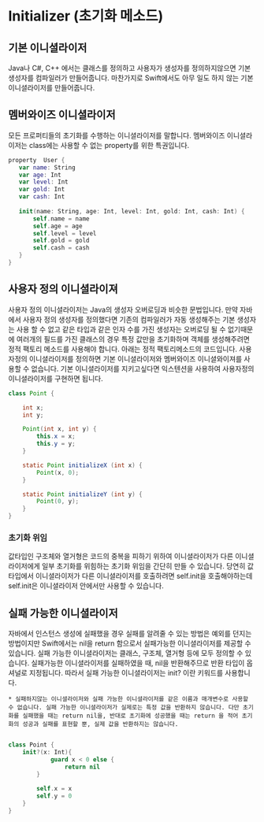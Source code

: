 # Initializer (초기화 메소드)

## 기본 이니셜라이저
Java나 C#, C++ 에서는 클래스를 정의하고 사용자가 생성자를 정의하지않으면 기본 생성자를 컴파일러가 만들어줍니다. 마찬가지로 Swift에서도 아무 일도 하지 않는 기본 이니셜라이저를 만들어줍니다.

## 멤버와이즈 이니셜라이저
모든 프로퍼티들의 초기화를 수행하는 이니셜라이저를 말합니다. 멤버와이즈 이니셜라이저는 class에는 사용할 수 없는 property를 위한 특권입니다.

``` swift
property  User {
   var name: String
   var age: Int
   var level: Int
   var gold: Int
   var cash: Int
   
   init(name: String, age: Int, level: Int, gold: Int, cash: Int) {
       self.name = name
       self.age = age
       self.level = level
       self.gold = gold
       self.cash = cash
   }
}
```

## 사용자 정의 이니셜라이져
사용자 정의 이니셜라이저는 Java의 생성자 오버로딩과 비슷한 문법입니다.
만약 자바에서 사용자 정의 생성자를 정의했다면 기존의 컴파일러가 자동 생성해주는 기본 생성자는 사용 할 수 없고 같은 타입과 같은 인자 수를 가진 생성자는 오버로딩 될 수 없기때문에 여러개의 필드를 가진 클래스의 경우 특정 값만을 초기화하며 객체를 생성해주려면 정적 팩토리 메소드를 사용해야 합니다. 아래는 정적 팩토리메소드의 코드입니다.
사용자정의 이니셜라이저를 정의하면 기본 이니셜라이저와 멤버와이즈 이니셜와이져를 사용할 수 없습니다. 
기본 이니셜라이저를 지키고싶다면 익스텐션을 사용하여 사용자정의 이니셜라이저를 구현하면 됩니다. 

``` java
class Point {

	int x;
	int y;

	Point(int x, int y) {
		this.x = x;
		this.y = y;
	}

	static Point initializeX (int x) {
		Point(x, 0);
	}

	static Point initializeY (int y) {
		Point(0, y);
	}
}
```

### 초기화 위임
값타입인 구조체와 열거형은 코드의 중복을 피하기 위하여 이니셜라이저가 다른 이니셜라이저에게 일부 초기화를 위힘하는 초기화 위임을 간단히 만들 수 있습니다. 
당연히 값 타입에서 이니셜라이저가 다른 이니셜라이저를 호출하려면 self.init을 호출해야하는데 self.init은 이니셜라이저 안에서만 사용할 수 있습니다.


## 실패 가능한 이니셜라이저
자바에서 인스턴스 생성에 실패했을 경우 실패를 알려줄 수 있는 방법은 예외를 던지는 방법이지만 Swift에서는 nil을 return 함으로서 실패가능한 이니셜라이저를 제공할 수 있습니다. 실패 가능한 이니셜라이저는 클래스, 구조체, 열거형 등에 모두 정의할 수 있습니다.
실패가능한 이니셜라이저를 실패하였을 때, nil을 반환해주므로 반환 타입이 옵셔널로 지정됩니다. 따라서 실패 가능한 이니셜라이저는 init? 이란 키워드를 사용합니다.

	* 실패하지않는 이니셜라이저와 실패 가능한 이니셜라이저를 같은 이름과 매개변수로 사용할 수 없습니다. 실패 가능한 이니셜라이저가 실제로는 특정 값을 반환하지 않습니다. 다만 초기화를 실패했을 때는 return nil을, 반대로 초기화에 성공했을 때는 return 을 적어 초기화의 성공과 실패를 표현할 뿐, 실제 값을 반환하지는 않습니다.

``` swift

class Point {
	init?(x: Int){
        	guard x < 0 else {
            	return nil
      	}
        
        self.x = x
        self.y = 0
    }  
}
```


